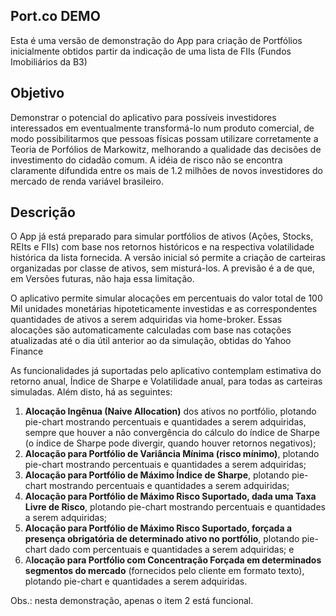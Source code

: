 ## Port.co DEMO
Esta é uma versão de demonstração do App para criação de Portfólios inicialmente obtidos partir da indicação de uma lista de FIIs (Fundos Imobiliários da B3)

## Objetivo
Demonstrar o potencial do aplicativo para possíveis investidores interessados em eventualmente transformá-lo num produto comercial, de modo possibilitarmos que pessoas físicas possam utilizare corretamente a Teoria de Porfólios de Markowitz, melhorando a qualidade das decisões de investimento do cidadão comum. A idéia de risco não se encontra claramente difundida entre os mais de 1.2 milhões de novos investidores do mercado de renda variável brasileiro.

## Descrição
O App já está preparado para simular portfólios de ativos (Ações, Stocks, REIts e FIIs) com base nos retornos históricos e na respectiva volatilidade histórica da lista fornecida. A versão inicial só permite a criação de carteiras organizadas por classe de ativos, sem misturá-los. A previsão é a de que, em Versões futuras, não haja essa limitação.

O aplicativo permite simular alocações em percentuais do valor total de 100 Mil unidades monetárias hipoteticamente investidas e as correspondentes quantidades de ativos a serem adquiridas via home-broker. Essas alocações são automaticamente calculadas com base nas cotações atualizadas até o dia útil anterior ao da simulação, obtidas do Yahoo Finance

As funcionalidades já suportadas pelo aplicativo contemplam estimativa do retorno anual, Índice de Sharpe e Volatilidade anual, para todas as carteiras simuladas. Além disto, há as seguintes:

1. **Alocação Ingênua (Naive Allocation)** dos ativos no portfólio, plotando pie-chart mostrando percentuais e quantidades a serem adquiridas, sempre que houver a não convergência do cálculo do índice de Sharpe (o índice de Sharpe pode divergir, quando houver retornos negativos);
2. **Alocação para Portfólio de Variância Mínima (risco mínimo)**, plotando pie-chart mostrando percentuais e quantidades a serem adquiridas;
3. **Alocação para Portfólio de Máximo Índice de Sharpe**, plotando pie-chart mostrando percentuais e quantidades a serem adquiridas;
4. **Alocação para Portfólio de Máximo Risco Suportado, dada uma Taxa Livre de Risco**, plotando pie-chart mostrando percentuais e quantidades a serem adquiridas;
5. **Alocação para Portfólio de Máximo Risco Suportado, forçada a presença obrigatória de determinado ativo no portfólio**, plotando pie-chart dado com percentuais e quantidades a serem adquiridas; e
6. A**locação para Portfólio com Concentração Forçada em determinados segmentos do mercado** (fornecidos pelo cliente em formato texto), plotando pie-chart e quantidades a serem adquiridas.

Obs.: nesta demonstração, apenas o item 2 está funcional.
